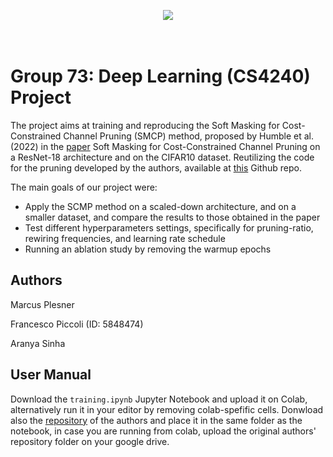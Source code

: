 <p align="center">
  <img src="https://d2k0ddhflgrk1i.cloudfront.net/Websections/Huisstijl/Bouwstenen/Logo/02-Visual-Bouwstenen-Logo-Varianten-v1.png"/><br>
  <br><br>
</p>

# Group 73: Deep Learning (CS4240) Project
The project aims at training and reproducing the Soft Masking for Cost-Constrained Channel Pruning (SMCP) method, proposed by Humble et al. (2022) in the [paper](https://arxiv.org/pdf/2211.02206.pdf) Soft Masking for Cost-Constrained Channel Pruning on a ResNet-18 architecture and on the CIFAR10 dataset. Reutilizing the code for the pruning developed by the authors, available at [this](https://github.com/NVlabs/SMCP) Github repo.

The main goals of our project were:
- Apply the SCMP method on a scaled-down architecture, and on a smaller dataset, and compare the results to those obtained in the paper
- Test different hyperparameters settings, specifically for pruning-ratio, rewiring frequencies, and learning rate schedule
- Running an ablation study by removing the warmup epochs

## Authors

Marcus Plesner

Francesco Piccoli (ID: 5848474)

Aranya Sinha

## User Manual

Download the <code>training.ipynb</code> Jupyter Notebook and upload it on Colab, alternatively run it in your editor by removing colab-spefific cells. Donwload also the [repository](https://github.com/NVlabs/SMCP) of the authors and place it in the same folder as the notebook, in case you are running from colab, upload the original authors' repository folder on your google drive.

